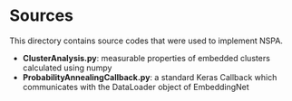 # Sources

This directory contains source codes that were used to implement NSPA.

- **ClusterAnalysis.py**: measurable properties of embedded clusters calculated using numpy
- **ProbabilityAnnealingCallback.py**: a standard Keras Callback which communicates with the DataLoader object of EmbeddingNet